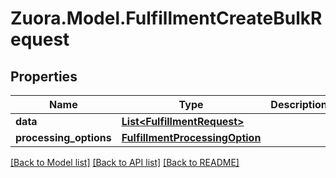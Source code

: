 
# Zuora.Model.FulfillmentCreateBulkRequest

## Properties

Name | Type | Description | Notes
------------ | ------------- | ------------- | -------------
**data** | [**List&lt;FulfillmentRequest&gt;**](FulfillmentRequest.md) |  | [optional] 
**processing_options** | [**FulfillmentProcessingOption**](FulfillmentProcessingOption.md) |  | [optional] 

[[Back to Model list]](../README.md#documentation-for-models)
[[Back to API list]](../README.md#documentation-for-api-endpoints)
[[Back to README]](../README.md)

